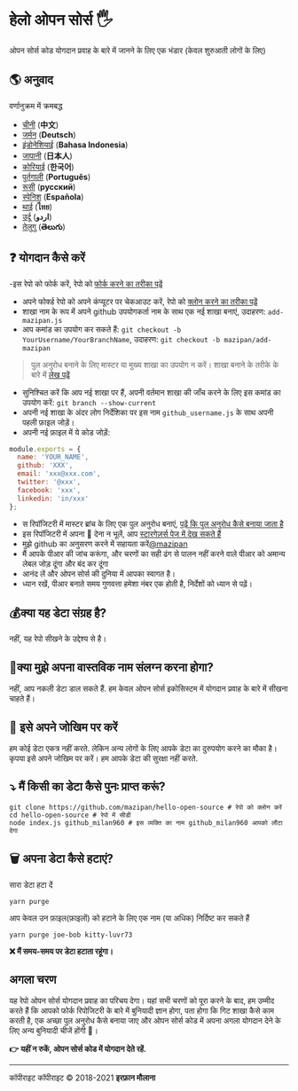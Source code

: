 # हेलो ओपन सोर्स 🖐️
ओपन सोर्स कोड योगदान प्रवाह के बारे में जानने के लिए एक भंडार (केवल शुरुआती लोगों के लिए)

## 🌎 अनुवाद
वर्णानुक्रम में क्रमबद्ध
- [चीनी](https://github.com/mazipan/hello-open-source/blob/master/README-CHI.md) (**中文**)
- [जर्मन](https://github.com/mazipan/hello-open-source/blob/master/README-DE.md) (**Deutsch**)
- [इंडोनेशियाई](https://github.com/mazipan/hello-open-source/blob/master/README-ID.md) (**Bahasa Indonesia**)
- [जापानी](https://github.com/mazipan/hello-open-source/blob/master/README-JP.md) (**日本人**)
- [कोरियाई](https://github.com/mazipan/hello-open-source/blob/master/README-KR.md) (**한국어**)
- [पुर्तगाली](https://github.com/mazipan/hello-open-source/blob/master/README-PT-BR.md) (**Português**)
- [रूसी](https://github.com/mazipan/hello-open-source/blob/master/README-RU.md) (**русский**)
- [स्पेनिश](https://github.com/mazipan/hello-open-source/blob/master/README-ES.md) (**Española**)
- [थाई](https://github.com/mazipan/hello-open-source/blob/master/README-TH.md) (**ไทย**)
- [उर्दू](https://github.com/mazipan/hello-open-source/blob/master/README-UR.md) (**اردو**)
- [तेलुगु](https://github.com/mazipan/hello-open-source/blob/master/README-TE.md) (**తెలుగు**)

## ❓ योगदान कैसे करें
-इस रेपो को फोर्क करें, रेपो को [फोर्क करने का तरीका पढ़ें](https://help.github.com/articles/fork-a-repo/)
- अपने फोर्क्ड रेपो को अपने कंप्यूटर पर चेकआउट करें, रेपो को [क्लोन करने का तरीका पढ़ें](https://docs.github.com/en/github/creating-cloning-and-archiving-repositories/cloning-a-repository)
- शाखा नाम के रूप में अपने github उपयोगकर्ता नाम के साथ एक नई शाखा बनाएं, उदाहरण: `add-mazipan.js`
- आप कमांड का उपयोग कर सकते हैं: `git checkout -b YourUsername/YourBranchName`, उदाहरण: `git checkout -b mazipan/add-mazipan`

> पुल अनुरोध बनाने के लिए मास्टर या मुख्य शाखा का उपयोग न करें। 
> शाखा बनाने के तरीके के बारे में [लेख पढ़ें](https://help.github.com/articles/creating-and-deleting-branches-within-your-repository/)

- सुनिश्चित करें कि आप नई शाखा पर हैं, अपनी वर्तमान शाखा की जाँच करने के लिए इस कमांड का उपयोग करें: `git branch --show-current`
- अपनी नई शाखा के अंदर लोग निर्देशिका पर इस नाम `github_username.js` के साथ अपनी पहली फ़ाइल जोड़ें।
- अपनी नई फ़ाइल में ये कोड जोड़ें:

```js
module.exports = {
  name: 'YOUR_NAME',
  github: 'XXX',
  email: 'xxx@xxx.com',
  twitter: '@xxx',
  facebook: 'xxx',
  linkedin: 'in/xxx'
};
```

- स रिपॉजिटरी में मास्टर ब्रांच के लिए एक पुल अनुरोध बनाएं, [पढ़ें कि पुल अनुरोध कैसे बनाया जाता है](https://help.github.com/articles/creating-a-pull-request/)
- इस रिपॉजिटरी में अपना 🌟 देना न भूलें, आप [स्टारगेज़र्स पेज में देख सकते हैं](https://github.com/mazipan/hello-open-source/stargazers)
- मुझे github का अनुसरण करने में सहायता करें[@mazipan](https://github.com/mazipan)
- मैं आपके पीआर की जांच करूंगा, और चरणों का सही ढंग से पालन नहीं करने वाले पीआर को अमान्य लेबल जोड़ दूंगा और बंद कर दूंगा
- आनंद लें और ओपन सोर्स की दुनिया में आपका स्वागत है।
- ध्यान रखें, पीआर बनाते समय गुणवत्ता हमेशा नंबर एक होती है, निर्देशों को ध्यान से पढ़ें।

## 💰क्या यह डेटा संग्रह है?
नहीं, यह रेपो सीखने के उद्देश्य से है।

## 🥶क्या मुझे अपना वास्तविक नाम संलग्न करना होगा?
नहीं, आप नकली डेटा डाल सकते हैं. 
हम केवल ओपन सोर्स इकोसिस्टम में योगदान प्रवाह के बारे में सीखना चाहते हैं।

## 🙈 इसे अपने जोखिम पर करें
हम कोई डेटा एकत्र नहीं करते. लेकिन अन्य लोगों के लिए आपके डेटा का दुरुपयोग करने का मौका है। कृपया इसे अपने जोखिम पर करें। हम आपके डेटा की सुरक्षा नहीं करते.

## ⤵️ मैं किसी का डेटा कैसे पुनः प्राप्त करूं?
```shell
git clone https://github.com/mazipan/hello-open-source # रेपो को क्लोन करें
cd hello-open-source # रेपो में सीडी
node index.js github_milan960 # इस व्यक्ति का नाम github_milan960 आपको लौटा देगा
```

## 🗑️ अपना डेटा कैसे हटाएं?
सारा डेटा हटा दें
```shell
yarn purge
```
आप केवल उन फ़ाइल(फ़ाइलों) को हटाने के लिए एक नाम (या अधिक) निर्दिष्ट कर सकते हैं
```shell
yarn purge joe-bob kitty-luvr73
```

**❌ मैं समय-समय पर डेटा हटाता रहूंगा।**

## अगला चरण
यह रेपो ओपन सोर्स योगदान प्रवाह का परिचय देगा। यहां सभी चरणों को पूरा करने के बाद, हम उम्मीद करते हैं कि आपको फोर्क रिपोजिटरी के बारे में बुनियादी ज्ञान होगा, पता होगा कि गिट शाखा कैसे काम करती है, एक अच्छा पुल अनुरोध कैसे बनाया जाए और ओपन सोर्स कोड में अपना अगला योगदान देने के लिए अन्य बुनियादी चीजें होंगी 🥳।

**👉 यहीं न रुकें, ओपन सोर्स कोड में योगदान देते रहें.**

---

कॉपीराइट कॉपीराइट © 2018-2021 **इरफ़ान मौलाना**